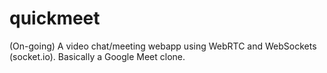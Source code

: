 # quickmeet
(On-going) A video chat/meeting webapp using WebRTC and WebSockets (socket.io). Basically a Google Meet clone. 
